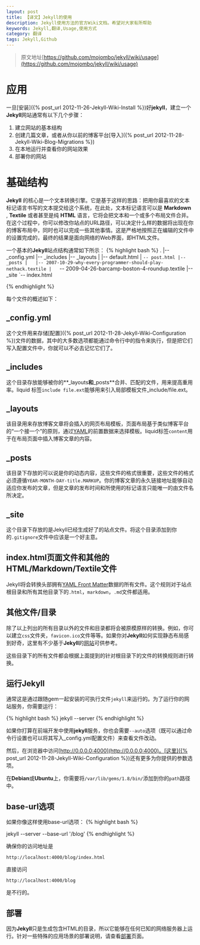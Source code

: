 ```yaml
---
layout: post
title: 【译文】Jekyll的使用
description: Jekyll使用方法的官方Wiki文档。希望对大家有所帮助
keywords: Jekyll,翻译,Usage,使用方式
category: 翻译
tags: Jekyll,Github
---
```


> 原文地址[https://github.com/mojombo/jekyll/wiki/usage](https://github.com/mojombo/jekyll/wiki/usage)

# 应用 #
一旦[安装]({% post_url 2012-11-26-Jekyll-Wiki-Install %})好**jekyll**，建立一个**Jekyll**网站通常有以下几个步骤：

1. 建立网站的基本结构
2. 创建几篇文章，或者从你以前的博客平台[导入]({% post_url 2012-11-28-Jekyll-Wiki-Blog-Migrations %})
3. 在本地运行并查看你的网站效果
4. 部署你的网站

# 基础结构 #

**Jekyll** 的核心是一个文本转换引擎。它是基于这样的思路：把用你最喜欢的文本标记语言书写的文本提交给这个系统，在此处，文本标记语言可以是 **Markdown** , **Textile** 或者甚至是纯 **HTML** 语言，它将会把文本和一个或多个布局文件合并。在这个过程中，你可以修改你站点的URL路径，可以决定什么样的数据将出现在你的博客布局中，同时也可以完成一些其他事情。这是严格地按照正在编辑的文件中的设置完成的，最终的结果是面向网络的Web界面，即HTML文件。

一个基本的**Jekyll**站点结构通常如下所示：
{% highlight bash %}
.
|-- _config.yml
|-- _includes
|-- _layouts
|   |-- default.html
|   `-- post.html
|-- _posts
|   |-- 2007-10-29-why-every-programmer-should-play-nethack.textile
|   `-- 2009-04-26-barcamp-boston-4-roundup.textile
|-- _site
`-- index.html

{% endhighlight %}

每个文件的概述如下：

## \_config.yml ##

这个文件用来存储[配置]({% post_url 2012-11-28-Jekyll-Wiki-Configuration   %})文件的数据，其中的大多数选项都能通过命令行中的指令来执行，但是把它们写入配置文件中，你就可以不必去记忆它们了。

## \_includes ##

这个目录存放能够被你的**_layouts**和**_posts**合并、匹配的文件，用来提高重用率。liquid 标签`include file.ext`能够用来引入局部模板文件_include/file.ext。

## \_layouts ##

该目录用来存放博客文章将会插入的网页布局模板，页面布局基于类似博客平台的“一个接一个”的原则，通过[YAML](https://github.com/mojombo/jekyll/wiki/YAML-Front-Matter)的前置数据来选择模板。liquid标签` content `用于在布局页面中插入博客文章的内容。

## \_posts ##

该目录下存放的可以说是你的动态内容，这些文件的格式很重要，这些文件的格式必须遵循`YEAR-MONTH-DAY-title.MARKUP`。你的博客文章的永久链接地址能够自动适应你发布的文章，但是文章的发布时间和所使用的标记语言只能唯一的由文件名所决定。

## \_site ##

这个目录下存放的是Jekyll已经生成好了的站点文件。将这个目录添加到你的`.gitignore`文件中应该是一个好主意。

## index.html页面文件和其他的HTML/Markdown/Textile文件 ##

Jekyll将会转换头部拥有[YAML Front Matter](https://github.com/mojombo/jekyll/wiki/YAML-Front-Matter)数据的所有文件。这个规则对于站点根目录和所有其他目录下的`.html`，`markdown`，`.md`文件都适用。

## 其他文件/目录 ##

除了以上列出的所有目录以外的文件和目录都将会被原模原样的转换。例如，你可以建立`css`文件夹，`favicon.ico`文件等等。如果你对**Jekyll**如何实现静态布局感到好奇，这里有不少基于**Jekyll**的[网站](https://github.com/mojombo/jekyll/wiki/Sites)可供参考。

这些目录下的所有文件都会根据上面提到的针对根目录下的文件的转换规则进行转换。

## 运行Jekyll ##

通常这是通过跟随gem一起安装的可执行文件`jekyll`来运行的。为了运行你的网站服务，你需要运行：

{% highlight bash %}
jekyll --server
{% endhighlight %}

如果你打算在前端开发中使用**jekyll**服务，你也会需要`--auto`选项（既可以通过命令行设置也可以将其写入_config.yml配置文件）来查看文件改动。

然后，在浏览器中访问[http://0.0.0.0:4000](http://0.0.0.0:4000)。[这里]({% post_url 2012-11-28-Jekyll-Wiki-Configuration %})还有更多为你提供的参数选项。

在**Debian**或**Ubuntu**上，你需要将`/var/lib/gems/1.8/bin/`添加到你的`path`路径中。

## base-url选项 ##

如果你像这样使用base-url选项：
{%  highlight bash %}

jekyll --server --base-url '/blog'
{% endhighlight  %}

确保你的访问地址是

`http://localhost:4000/blog/index.html`

直接访问

`http://localhost:4000/blog`

是不行的。

## 部署 ##

因为**Jekyll**只是生成包含HTML的目录，所以它能够在任何已知的网络服务器上运行。针对一些特殊的应用场景的部署说明，请查看[部署](https://github.com/mojombo/jekyll/wiki/Deployment)页面。


